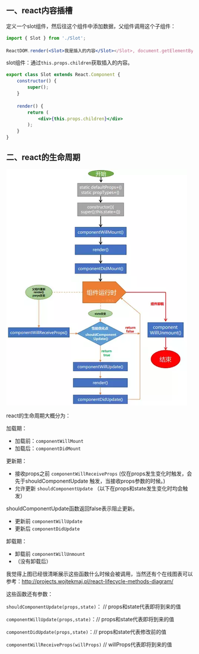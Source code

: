 ## 一、react内容插槽

定义一个slot组件，然后往这个组件中添加数据，父组件调用这个子组件：

```jsx
import { Slot } from './Slot';

ReactDOM.render(<Slot>我是插入的内容</Slot></Slot>, document.getElementById('app'));
```

slot组件：通过`this.props.children`获取插入的内容。

```jsx
export class Slot extends React.Component {
    constructor() {
        super();
    }

    render() {
        return (
            <div>{this.props.children}</div>
        );
    }
}
```



## 二、react的生命周期

![](./img/1.webp)





react的生命周期大概分为：

加载期：

- 加载前：`componentWillMount`
- 加载后：`componentDidMount`



更新期：

- 接收props之前 `componentWillReceiveProps`  (仅在props发生变化时触发，会先于shouldComponentUpdate 触发，当接收props参数的时候。)
- 允许更新 `shouldComponentUpdate`  （以下在props和state发生变化时均会触发）

shouldComponentUpdate函数返回false表示阻止更新。

- 更新前 `componentWillUpdate`
- 更新后  `componentDidUpdate`



卸载期：

- 卸载前 `componentWillUnmount`
- （没有卸载后）



我觉得上图已经很清晰展示这些函数什么时候会被调用，当然还有个在线图表可以参考：http://projects.wojtekmaj.pl/react-lifecycle-methods-diagram/



这些函数还有参数：

`shouldComponentUpdate(props,state)`： // props和state代表即将到来的值

`componentWillUpdate(props,state)`：// props和state代表即将到来的值

`componentDidUpdate(props,state)`：// props和state代表修改前的值

`componentWillReceiveProps(willProps)` // willProps代表即将到来的值